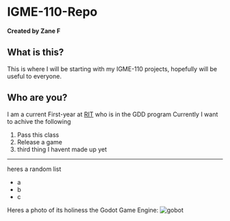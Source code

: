 # IGME-110-Repo
**Created by Zane F**

## What is this? 
This is where I will be starting with my IGME-110 projects, hopefully will be useful to everyone. 
## Who are you? 
I am a current First-year at [RIT](https//www.rit.edu) who is in the GDD program 
Currently I want to achive the following
1. Pass this class
2. Release a game
3. third thing I havent made up yet
---
heres a random list 
- a
- b
- c

Heres a photo of its holiness the Godot Game Engine:
![gobot](https://godotengine.org/assets/press/logo_large_color_light.png)
